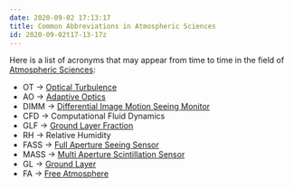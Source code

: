 ```yaml
---
date: 2020-09-02 17:13:17
title: Common Abbreviations in Atmospheric Sciences 
id: 2020-09-02t17-13-17z
---
```


Here is a list of acronyms that may appear from time to time in the field of
[Atmospheric Sciences](./2020-08-30t15-46-28z.md):

- OT -> [Optical Turbulence](./2020-08-30t21-46-22z.md)
- AO -> [Adaptive Optics](./2020-08-30t21-58-47z.md)
- DIMM -> [Differential Image Motion Seeing Monitor](./2020-09-02t17-19-14z.md)
- CFD -> Computational Fluid Dynamics
- GLF -> [Ground Layer Fraction](./2020-09-02t17-22-37z.md)
- RH -> Relative Humidity
- FASS -> [Full Aperture Seeing Sensor](./2020-09-02t17-27-05z.md)
- MASS -> [Multi Aperture Scintillation Sensor](./2020-09-03t16-29-07z.md)
- GL -> [Ground Layer](./2020-09-02t17-28-49z.md)
- FA -> [Free Atmosphere](./2020-09-02t17-30-58z.md)

